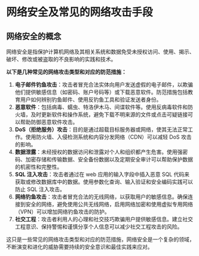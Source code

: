 # 网络安全及常见的网络攻击手段

## 网络安全的概念

网络安全是指保护计算机网络及其相关系统和数据免受未授权访问、使用、揭示、破坏、修改或被盗取的不良影响的实践和技术。

**以下是几种常见的网络攻击类型和对应的防范措施：**

1. **电子邮件钓鱼攻击**：攻击者冒充合法实体向用户发送虚假的电子邮件，以欺骗他们提供敏感信息（如密码、账户号码等）或下载恶意软件。防范措施包括教育用户如何辨别钓鱼邮件、使用反钓鱼工具和验证发送者身份。
2. **恶意软件**：包括病毒、蠕虫、特洛伊木马、间谍软件等。使用反病毒软件和防火墙，及时更新软件和操作系统，避免下载不明来源的文件或点击可疑链接可以帮助防御恶意软件攻击。
3. **DoS（拒绝服务）攻击**：目的是通过超载目标服务器或网络，使其无法正常工作。使用防火墙、入侵检测系统和内容分发网络（CDN）可以减轻 DoS 攻击的影响。
4. **数据泄露**：未经授权的数据访问和泄露对个人和组织都产生危害。使用强密码、加密存储和传输数据、安全备份数据以及定期安全审计可以帮助保护数据的机密性和完整性。
5. **SQL 注入攻击**：攻击者通过在 web 应用的输入字段中插入恶意 SQL 代码来获取或修改数据库中的数据。使用参数化查询、输入验证和安全编码实践可以防止 SQL 注入攻击。
6. **网络钓鱼攻击**：攻击者冒充合法的无线网络，以获取用户的敏感信息。确保连接到安全的网络，避免使用公共无线网络，启用网络加密和使用虚拟专用网络（VPN）可以增加网络钓鱼攻击的防护。
7. **社交工程**：攻击者利用人的心理和社交技巧欺骗用户提供敏感信息。建立社交工程意识、保持警惕和谨慎分享个人信息可以减少社交工程攻击的风险。

这只是一些常见的网络攻击类型和对应的防范措施，网络安全是一个复杂的领域，不断演变和进化的威胁需要持续的安全意识和最佳实践来应对。
